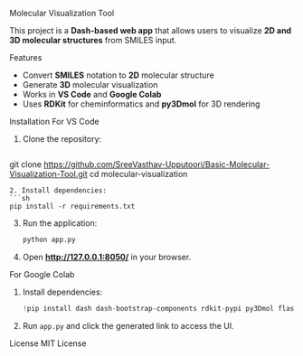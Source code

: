 Molecular Visualization Tool

This project is a **Dash-based web app** that allows users to visualize **2D and 3D molecular structures** from SMILES input.

Features
- Convert **SMILES** notation to **2D** molecular structure
- Generate **3D** molecular visualization
- Works in **VS Code** and **Google Colab**
- Uses **RDKit** for cheminformatics and **py3Dmol** for 3D rendering

Installation
For VS Code
1. Clone the repository:
   ```sh
git clone https://github.com/SreeVasthav-Upputoori/Basic-Molecular-Visualization-Tool.git
cd molecular-visualization
   ```
2. Install dependencies:
   ```sh
   pip install -r requirements.txt
   ```
3. Run the application:
   ```sh
   python app.py
   ```
4. Open **http://127.0.0.1:8050/** in your browser.

For Google Colab
1. Install dependencies:
   ```python
   !pip install dash dash-bootstrap-components rdkit-pypi py3Dmol flask
   ```
2. Run `app.py` and click the generated link to access the UI.

License
MIT License
